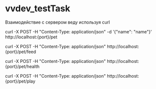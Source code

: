# vvdev_testTask

Взаимодействие с сервером веду используя curl

curl -X POST -H "Content-Type: application/json" -d '{"name": "name"}' http://localhost:{port}/pet

curl -X POST -H "Content-Type: application/json" http://localhost:{port}/pet/feed

curl -X POST -H "Content-Type: application/json" http://localhost:{port}/pet/health

curl -X POST -H "Content-Type: application/json" http://localhost:{port}/pet/play
